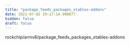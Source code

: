 ```yaml
---
title: "package_feeds_packages_xtables-addons"
date: 2021-07-02 19:17:14.990877
hidden: false
draft: false
---
```


rockchip/armv8/package_feeds_packages_xtables-addons

